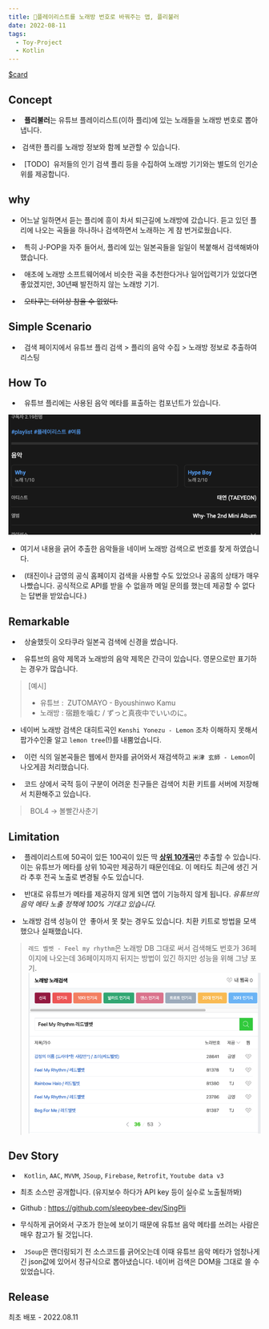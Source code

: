```yaml
---
title: 🎤플레이리스트를 노래방 번호로 바꿔주는 앱, 플리불러
date: 2022-08-11
tags:
  - Toy-Project
  - Kotlin
---
```


[$card](https://play.google.com/store/apps/details?id=com.sleepybee.singpli)

## Concept

-   **플리불러**는 유튜브 플레이리스트(이하 플리)에 있는 노래들을 노래방 번호로 뽑아냅니다.

-  검색한 플리를 노래방 정보와 함께 보관할 수 있습니다.

-   [TODO]  유저들의 인기 검색 플리 등을 수집하여 노래방 기기와는 별도의 인기순위를 제공합니다.      

  

## why

- 어느날 일하면서 듣는 플리에 흥이 차서 퇴근길에 노래방에 갔습니다. 듣고 있던 플리에 나오는 곡들을 하나하나 검색하면서 노래하는 게 참 번거로웠습니다.

-   특히 J-POP을 자주 들어서, 플리에 있는 일본곡들을 일일이 복붙해서 검색해봐야 했습니다.

-   애초에 노래방 소프트웨어에서 비슷한 곡을 추천한다거나 일어입력기가 있었다면 좋았겠지만, 30년째 발전하지 않는 노래방 기기.

-   ~~오타쿠는 더이상 참을 수 없었다.~~

  

## Simple Scenario
-   검색 페이지에서 유튜브 플리 검색 > 플리의 음악 수집 > 노래방 정보로 추출하여 리스팅  

  

## How To
-   유튜브 플리에는 사용된 음악 메타를 표출하는 컴포넌트가 있습니다.

![유튜브 음악 메타](pleebula_youtube.png)

- 여기서 내용을 긁어 추출한 음악들을 네이버 노래방 검색으로 번호를 찾게 하였습니다.

-   (태진이나 금영의 공식 홈페이지 검색을 사용할 수도 있었으나 공홈의 상태가 매우 나빴습니다. 공식적으로 API를 받을 수 없을까 메일 문의를 했는데 제공할 수 없다는 답변을 받았습니다.)  
  

## Remarkable

-   상술했듯이 오타쿠라 일본곡 검색에 신경을 썼습니다.

-   유튜브의 음악 제목과 노래방의 음악 제목은 간극이 있습니다. 영문으로만 표기하는 경우가 많습니다.

> [예시]
> - 유튜브 :  ZUTOMAYO - Byoushinwo Kamu
> - 노래방 : 宿題を噛む / ずっと真夜中でいいのに。

  
- 네이버 노래방 검색은 대히트곡인 `Kenshi Yonezu - Lemon` 조차 이해하지 못해서  팝가수인줄 알고 `lemon tree`(!)를 내뿜었습니다.

-   이런 식의 일본곡들은 웹에서 한자를 긁어와서 재검색하고 `米津 玄師 - Lemon`이 나오게끔 처리했습니다.

-   코드 상에서 국적 등이 구분이 어려운 친구들은 검색어 치환 키트를 서버에 저장해서 치환해주고 있습니다.

  

>  BOL4 -> 볼빨간사춘기

  

## Limitation

-   플레이리스트에 50곡이 있든 100곡이 있든 딱 <u>**상위 10개곡**</u>만 추출할 수 있습니다. 이는 유튜브가 메타를 상위 10곡만 제공하기 때문인데요. 이 메타도 최근에 생긴 거라 추후 전곡 노출로 변경될 수도 있습니다.

-   반대로 유튜브가 메타를 제공하지 않게 되면 앱이 기능하지 않게 됩니다. *유튜브의 음악 메타 노출 정책에 100% 기대고 있습니다.*

-  노래방 검색 성능이 안  좋아서 못 찾는 경우도 있습니다. 치환 키트로 방법을 모색했으나 실패했습니다.

> `레드 벨벳 - Feel my rhythm`은 노래방 DB 그대로 써서 검색해도 번호가 36페이지에 나오는데 36페이지까지 뒤지는 방법이 있긴 하지만 성능을 위해 그냥 포기.
> ![네이버 노래방 검색 - 제목을 검색해도 36페이지까지 가야 확인된다.](pleebula_redvelvet.png)

## Dev Story 

-   `Kotlin`, `AAC`, `MVVM`, `JSoup`, `Firebase`, `Retrofit`, `Youtube data v3`

- 최초 소스만 공개합니다. (유지보수 하다가 API key 등이 실수로 노출될까봐)

- Github : https://github.com/sleepybee-dev/SingPli

- 무식하게 긁어와서 구조가 한눈에 보이기 때문에 유튜브 음악 메타를 쓰려는 사람은 매우 참고가 될 것입니다.

-   `JSoup`은 랜더링되기 전 소스코드를 긁어오는데 이때 유튜브 음악 메타가 엄청나게 긴 json값에 있어서 정규식으로 뽑아냈습니다. 네이버 검색은 DOM을 그대로 쓸 수 있었습니다.

## Release

 최초 배포 - 2022.08.11